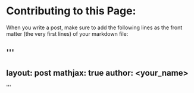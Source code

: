 # Contributing to this Page:

When you write a post, make sure to add the following lines as the front matter (the very first lines) of your markdown file:


'''
---
layout: post
mathjax: true
author: <your_name>
---
'''
